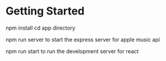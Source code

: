 # Getting Started
  npm install
  cd app directory
 
  npm run server
    to start the express server for apple music api

  npm run start
    to run the development server for react


